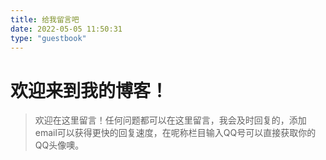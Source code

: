 ```yaml
---
title: 给我留言吧
date: 2022-05-05 11:50:31
type: "guestbook"
---
```


# 欢迎来到我的博客！

> 欢迎在这里留言！任何问题都可以在这里留言，我会及时回复的，添加email可以获得更快的回复速度，在呢称栏目输入QQ号可以直接获取你的QQ头像噢。